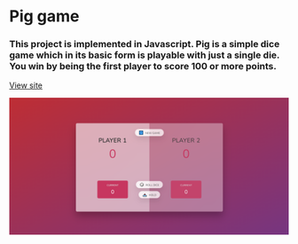 # Pig game

### This project is implemented in Javascript. Pig is a simple dice game which in its basic form is playable with just a single die. You win by being the first player to score 100 or more points.

[View site](https://cosmic-kashata-f6e033.netlify.app/)

![guess-my-number](https://github.com/anjorrao/pig-game/blob/main/screenshot.PNG?raw=true)
